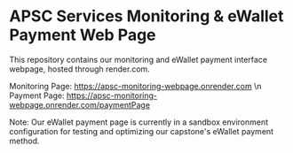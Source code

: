 # APSC Services Monitoring & eWallet Payment Web Page
This repository contains our monitoring and eWallet payment interface webpage, hosted through render.com.

Monitoring Page: https://apsc-monitoring-webpage.onrender.com \n
Payment Page: https://apsc-monitoring-webpage.onrender.com/paymentPage

Note: Our eWallet payment page is currently in a sandbox environment configuration for testing and optimizing our capstone's eWallet payment method.
